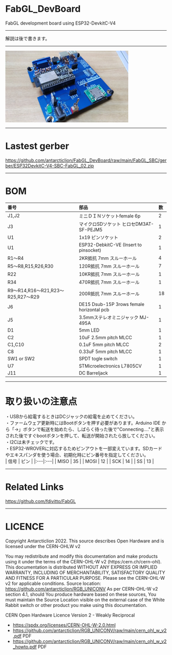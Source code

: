 # FabGL_DevBoard
 FabGL development board using ESP32-DevkitC-V4

---

解説は後で書きます。

---

<img src="https://github.com/antarcticlion/FabGL_DevBoard/raw/main/Images/FabGL_SBC.jpg" alt="FabGL DevBoard photo" width="384" height="224"/>

---
# Lastest gerber

https://github.com/antarcticlion/FabGL_DevBoard/raw/main/FabGL_SBC/gerber/ESP32DevkitC-V4-SBC-FabGL_02.zip

---
# BOM

|番号|部品|数|
|:---|:---|:---|
| J1,J2 | ミニＤＩＮソケットfemale 6p | 2|
| J3 | マイクロSDソケット ヒロセDM3AT-SF-PEJM5 | 1|
| U1 | 1x19 ピンソケット | 2|
| U1 | ESP32-DebkitC-VE (Insert to pinsocket) | 1|
| R1～R4 | 2KR抵抗 7mm スルーホール | 4|
| R5～R8,R15,R26,R30 | 120R抵抗 7mm スルーホール | 7|
| R22 | 10KR抵抗 7mm スルーホール | 1|
| R34 | 470R抵抗 7mm スルーホール | 1|
| R9～R14,R16～R21,R23～R25,R27～R29 | 200R抵抗 7mm スルーホール | 18|
| J6 | DE15 Dsub-15P 3rows female horizontal pcb | 1|
| J5 | 3.5mmステレオミニジャック MJ-495A | 1|
| D1 | 5mm LED | 1|
| C2 | 10uF 2.5mm pitch MLCC | 1|
| C1,C10 | 0.1uF 5mm pitch MLCC | 2|
| C8 | 0.33uF 5mm pitch MLCC | 1|
| SW1 or SW2 | SPDT togle switch | 1|
| U7 | STMicroelectronics L7805CV | 1|
| J11 | DC Barreljack | 1|

---
# 取り扱いの注意点
・USBから給電するときはDCジャックの給電を止めてください。  
・ファームウェア更新時にはBootボタンを押す必要があります。Arduino IDE から「→」ボタンで転送を始めたら、しばらく待った後で"Connecting...."と表示された後ですぐbootボタンを押して、転送が開始されたら放してください。  
・I2Cは未チェックです。  
・ESP32-WROVERに対応するためピンアウトを一部変えています。SDカードやエキスパンダを使う場合、初期化時にピン番号を指定してください。  
| 信号 | ピン |
|:---|:---|
| MISO | 35 |
| MOSI | 12 |
| SCK | 14 |
| SS | 13 |

---

# Related Links

https://github.com/fdivitto/FabGL

---

# LICENCE
  
Copyright Antarcticlion 2022. This source describes Open Hardware and is licensed under the CERN-OHLW v2  
  
You may redistribute and modify this documentation and make products using it under the terms of the CERN-OHL-W v2 (https:/cern.ch/cern-ohl). This documentation is distributed WITHOUT ANY EXPRESS OR IMPLIED WARRANTY, INCLUDING OF MERCHANTABILITY, SATISFACTORY QUALITY AND FITNESS FOR A PARTICULAR PURPOSE. Please see the CERN-OHL-W v2 for applicable conditions. Source location: https://github.com/antarcticlion/RGB_UNICONV As per CERN-OHL-W v2 section 4.1, should You produce hardware based on these sources, You must maintain the Source Location visible on the external case of the White Rabbit switch or other product you make using this documentation.  
  
 CERN Open Hardware Licence Version 2 - Weakly Reciprocal
- https://spdx.org/licenses/CERN-OHL-W-2.0.html  
- https://github.com/antarcticlion/RGB_UNICONV/raw/main/cern_ohl_w_v2.pdf PDF  
- https://github.com/antarcticlion/RGB_UNICONV/raw/main/cern_ohl_w_v2_howto.pdf PDF  
